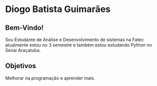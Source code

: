 # Diogo Batista Guimarães

## Bem-Vindo!

Sou Estudante de Análise e Desenvolvimento de sistemas na Fatec atualmente estou no 3 semestre e também estou estudando Python no Senai Araçatuba.

## Objetivos

Melhorar na programação e aprender mais.